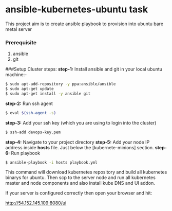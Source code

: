 # ansible-kubernetes-ubuntu task
This project aim is to create ansible playbook to provision into ubuntu bare metal server 

### Prerequisite
1. ansible 
2. git

###Setup Cluster steps:
**step-1:** Install ansible and git in your local ubuntu machine:-
```bash
$ sudo apt-add-repository -y ppa:ansible/ansible
$ sudo apt-get update
$ sudo apt-get install -y ansible git
```

**step-2:** Run ssh agent
```bash
$ eval $(ssh-agent -s)
```
**step-3:**  Add your ssh key (which you are using to login into the cluster)
```bash
$ ssh-add devops-key.pem
```
**step-4:** Navigate to your project directory
**step-5:** Add  your node IP address inside **hosts** file. Just below the [kubernete-minions] section.
**step-6:** Run playbook 
```bash
$ ansible-playbook -i hosts playbook.yml
```

This command will download kubernetes repository and build all kubernetes binarys for ubuntu. Then scp to the server node and run all kubernetes master and node components and also install kube DNS and UI addon. 

If your server is configured correctly then open your browser and hit:

http://54.152.145.109:8080/ui